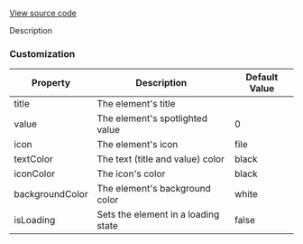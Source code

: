 [View source code](https://github.com/OMNIALowCode/omnia3-samples/blob/master/webcomponents/web-components/Tile/tile.js)

Description

### Customization
| Property | Description                     | Default Value |
|----------|---------------------------------|---------------|
| title | The element's title |         |
| value | The element's spotlighted value |    0     |
| icon | The element's icon |    file     |
| textColor | The text (title and value) color |    black     |
| iconColor | The icon's color |     black    |
| backgroundColor | The element's background color |    white     |
| isLoading | Sets the element in a loading state  |    false    |